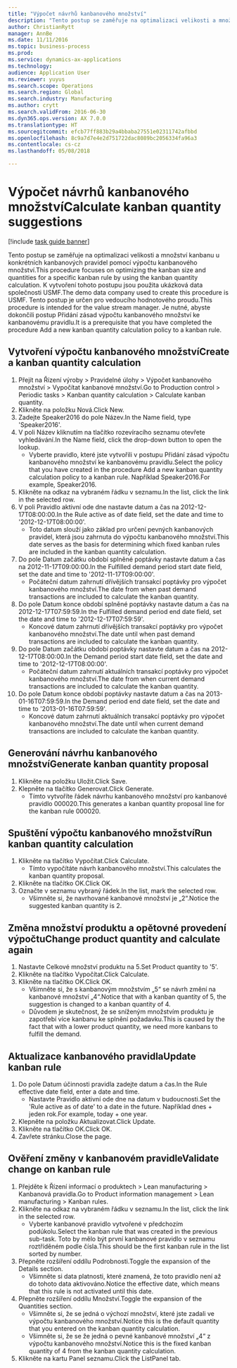 ```yaml
--- 
title: "Výpočet návrhů kanbanového množství"
description: "Tento postup se zaměřuje na optimalizaci velikosti a množství kanbanu u konkrétních kanbanových pravidel pomocí výpočtu kanbanového množství."
author: ChristianRytt
manager: AnnBe
ms.date: 11/11/2016
ms.topic: business-process
ms.prod: 
ms.service: dynamics-ax-applications
ms.technology: 
audience: Application User
ms.reviewer: yuyus
ms.search.scope: Operations
ms.search.region: Global
ms.search.industry: Manufacturing
ms.author: crytt
ms.search.validFrom: 2016-06-30
ms.dyn365.ops.version: AX 7.0.0
ms.translationtype: HT
ms.sourcegitcommit: efcb77ff883b29a4bbaba27551e02311742afbbd
ms.openlocfilehash: 8c9a7d7e4e2d751722dac8089bc2056334fa96a3
ms.contentlocale: cs-cz
ms.lasthandoff: 05/08/2018

---
```

# <a name="calculate-kanban-quantity-suggestions"></a><span data-ttu-id="cff29-103">Výpočet návrhů kanbanového množství</span><span class="sxs-lookup"><span data-stu-id="cff29-103">Calculate kanban quantity suggestions</span></span>

[!include [task guide banner](../../includes/task-guide-banner.md)]

<span data-ttu-id="cff29-104">Tento postup se zaměřuje na optimalizaci velikosti a množství kanbanu u konkrétních kanbanových pravidel pomocí výpočtu kanbanového množství.</span><span class="sxs-lookup"><span data-stu-id="cff29-104">This procedure focuses on optimizing the kanban size and quantities for a specific kanban rule by using the kanban quantity calculation.</span></span> <span data-ttu-id="cff29-105">K vytvoření tohoto postupu jsou použita ukázková data společnosti USMF.</span><span class="sxs-lookup"><span data-stu-id="cff29-105">The demo data company used to create this procedure is USMF.</span></span> <span data-ttu-id="cff29-106">Tento postup je určen pro vedoucího hodnotového proudu.</span><span class="sxs-lookup"><span data-stu-id="cff29-106">This procedure is intended for the value stream manager.</span></span> <span data-ttu-id="cff29-107">Je nutné, abyste dokončili postup Přidání zásad výpočtu kanbanového množství ke kanbanovému pravidlu.</span><span class="sxs-lookup"><span data-stu-id="cff29-107">It is a prerequisite that you have completed the procedure Add a new kanban quantity calculation policy to a kanban rule.</span></span>


## <a name="create-a-kanban-quantity-calculation"></a><span data-ttu-id="cff29-108">Vytvoření výpočtu kanbanového množství</span><span class="sxs-lookup"><span data-stu-id="cff29-108">Create a kanban quantity calculation</span></span>
1. <span data-ttu-id="cff29-109">Přejít na Řízení výroby > Pravidelné úlohy > Výpočet kanbanového množství > Vypočítat kanbanové množství.</span><span class="sxs-lookup"><span data-stu-id="cff29-109">Go to Production control > Periodic tasks > Kanban quantity calculation > Calculate kanban quantity.</span></span>
2. <span data-ttu-id="cff29-110">Klikněte na položku Nová.</span><span class="sxs-lookup"><span data-stu-id="cff29-110">Click New.</span></span>
3. <span data-ttu-id="cff29-111">Zadejte Speaker2016 do pole Název.</span><span class="sxs-lookup"><span data-stu-id="cff29-111">In the Name field, type 'Speaker2016'.</span></span>
4. <span data-ttu-id="cff29-112">V poli Název kliknutím na tlačítko rozevíracího seznamu otevřete vyhledávání.</span><span class="sxs-lookup"><span data-stu-id="cff29-112">In the Name field, click the drop-down button to open the lookup.</span></span>
    * <span data-ttu-id="cff29-113">Vyberte pravidlo, které jste vytvořili v postupu Přidání zásad výpočtu kanbanového množství ke kanbanovému pravidlu.</span><span class="sxs-lookup"><span data-stu-id="cff29-113">Select the policy that you have created in the procedure Add a new kanban quantity calculation policy to a kanban rule.</span></span> <span data-ttu-id="cff29-114">Například Speaker2016.</span><span class="sxs-lookup"><span data-stu-id="cff29-114">For example, Speaker2016.</span></span>  
5. <span data-ttu-id="cff29-115">Klikněte na odkaz na vybraném řádku v seznamu.</span><span class="sxs-lookup"><span data-stu-id="cff29-115">In the list, click the link in the selected row.</span></span>
6. <span data-ttu-id="cff29-116">V poli Pravidlo aktivní ode dne nastavte datum a čas na 2012-12-17T08:00:00.</span><span class="sxs-lookup"><span data-stu-id="cff29-116">In the Rule active as of date field, set the date and time to '2012-12-17T08:00:00'.</span></span>
    * <span data-ttu-id="cff29-117">Toto datum slouží jako základ pro určení pevných kanbanových pravidel, která jsou zahrnuta do výpočtu kanbanového množství.</span><span class="sxs-lookup"><span data-stu-id="cff29-117">This date serves as the basis for determining which fixed kanban rules are included in the kanban quantity calculation.</span></span>  
7. <span data-ttu-id="cff29-118">Do pole Datum začátku období splněné poptávky nastavte datum a čas na 2012-11-17T09:00:00.</span><span class="sxs-lookup"><span data-stu-id="cff29-118">In the Fulfilled demand period start date field, set the date and time to '2012-11-17T09:00:00'.</span></span>
    * <span data-ttu-id="cff29-119">Počáteční datum zahrnutí dřívějších transakcí poptávky pro výpočet kanbanového množství.</span><span class="sxs-lookup"><span data-stu-id="cff29-119">The date from when past demand transactions are included to calculate the kanban quantity.</span></span>  
8. <span data-ttu-id="cff29-120">Do pole Datum konce období splněné poptávky nastavte datum a čas na 2012-12-17T07:59:59.</span><span class="sxs-lookup"><span data-stu-id="cff29-120">In the Fulfilled demand period end date field, set the date and time to '2012-12-17T07:59:59'.</span></span>
    * <span data-ttu-id="cff29-121">Koncové datum zahrnutí dřívějších transakcí poptávky pro výpočet kanbanového množství.</span><span class="sxs-lookup"><span data-stu-id="cff29-121">The date until when past demand transactions are included to calculate the kanban quantity.</span></span>  
9. <span data-ttu-id="cff29-122">Do pole Datum začátku období poptávky nastavte datum a čas na 2012-12-17T08:00:00.</span><span class="sxs-lookup"><span data-stu-id="cff29-122">In the Demand period start date field, set the date and time to '2012-12-17T08:00:00'.</span></span>
    * <span data-ttu-id="cff29-123">Počáteční datum zahrnutí aktuálních transakcí poptávky pro výpočet kanbanového množství.</span><span class="sxs-lookup"><span data-stu-id="cff29-123">The date from when current demand transactions are included to calculate the kanban quantity.</span></span>  
10. <span data-ttu-id="cff29-124">Do pole Datum konce období poptávky nastavte datum a čas na 2013-01-16T07:59:59.</span><span class="sxs-lookup"><span data-stu-id="cff29-124">In the Demand period end date field, set the date and time to '2013-01-16T07:59:59'.</span></span>
    * <span data-ttu-id="cff29-125">Koncové datum zahrnutí aktuálních transakcí poptávky pro výpočet kanbanového množství.</span><span class="sxs-lookup"><span data-stu-id="cff29-125">The date until when current demand transactions are included to calculate the kanban quantity.</span></span>  

## <a name="generate-kanban-quantity-proposal"></a><span data-ttu-id="cff29-126">Generování návrhu kanbanového množství</span><span class="sxs-lookup"><span data-stu-id="cff29-126">Generate kanban quantity proposal</span></span>
1. <span data-ttu-id="cff29-127">Klikněte na položku Uložit.</span><span class="sxs-lookup"><span data-stu-id="cff29-127">Click Save.</span></span>
2. <span data-ttu-id="cff29-128">Klepněte na tlačítko Generovat.</span><span class="sxs-lookup"><span data-stu-id="cff29-128">Click Generate.</span></span>
    * <span data-ttu-id="cff29-129">Tímto vytvoříte řádek návrhu kanbanového množství pro kanbanové pravidlo 000020.</span><span class="sxs-lookup"><span data-stu-id="cff29-129">This generates a kanban quantity proposal line for the kanban rule 000020.</span></span>  

## <a name="run-kanban-quantity-calculation"></a><span data-ttu-id="cff29-130">Spuštění výpočtu kanbanového množství</span><span class="sxs-lookup"><span data-stu-id="cff29-130">Run kanban quantity calculation</span></span>
1. <span data-ttu-id="cff29-131">Klikněte na tlačítko Vypočítat.</span><span class="sxs-lookup"><span data-stu-id="cff29-131">Click Calculate.</span></span>
    * <span data-ttu-id="cff29-132">Tímto vypočítáte návrh kanbanového množství.</span><span class="sxs-lookup"><span data-stu-id="cff29-132">This calculates the kanban quantity proposal.</span></span>  
2. <span data-ttu-id="cff29-133">Klikněte na tlačítko OK.</span><span class="sxs-lookup"><span data-stu-id="cff29-133">Click OK.</span></span>
3. <span data-ttu-id="cff29-134">Označte v seznamu vybraný řádek.</span><span class="sxs-lookup"><span data-stu-id="cff29-134">In the list, mark the selected row.</span></span>
    * <span data-ttu-id="cff29-135">Všimněte si, že navrhované kanbanové množství je „2“.</span><span class="sxs-lookup"><span data-stu-id="cff29-135">Notice the suggested kanban quantity is 2.</span></span>  

## <a name="change-product-quantity-and-calculate-again"></a><span data-ttu-id="cff29-136">Změna množství produktu a opětovné provedení výpočtu</span><span class="sxs-lookup"><span data-stu-id="cff29-136">Change product quantity and calculate again</span></span>
1. <span data-ttu-id="cff29-137">Nastavte Celkové množství produktu na 5.</span><span class="sxs-lookup"><span data-stu-id="cff29-137">Set Product quantity to '5'.</span></span>
2. <span data-ttu-id="cff29-138">Klikněte na tlačítko Vypočítat.</span><span class="sxs-lookup"><span data-stu-id="cff29-138">Click Calculate.</span></span>
3. <span data-ttu-id="cff29-139">Klikněte na tlačítko OK.</span><span class="sxs-lookup"><span data-stu-id="cff29-139">Click OK.</span></span>
    * <span data-ttu-id="cff29-140">Všimněte si, že s kanbanovým množstvím „5“ se návrh změní na kanbanové množství „4“.</span><span class="sxs-lookup"><span data-stu-id="cff29-140">Notice that with a kanban quantity of 5, the suggestion is changed to a kanban quantity of 4.</span></span>  
    * <span data-ttu-id="cff29-141">Důvodem je skutečnost, že se sníženým množstvím produktu je zapotřebí více kanbanu ke splnění požadavku.</span><span class="sxs-lookup"><span data-stu-id="cff29-141">This is caused by the fact that with a lower product quantity, we need more kanbans to fulfill the demand.</span></span>  

## <a name="update-kanban-rule"></a><span data-ttu-id="cff29-142">Aktualizace kanbanového pravidla</span><span class="sxs-lookup"><span data-stu-id="cff29-142">Update kanban rule</span></span>
1. <span data-ttu-id="cff29-143">Do pole Datum účinnosti pravidla zadejte datum a čas.</span><span class="sxs-lookup"><span data-stu-id="cff29-143">In the Rule effective date field, enter a date and time.</span></span>
    * <span data-ttu-id="cff29-144">Nastavte Pravidlo aktivní ode dne na datum v budoucnosti.</span><span class="sxs-lookup"><span data-stu-id="cff29-144">Set the 'Rule active as of date' to a date in the future.</span></span> <span data-ttu-id="cff29-145">Například dnes + jeden rok.</span><span class="sxs-lookup"><span data-stu-id="cff29-145">For example, today + one year.</span></span>  
2. <span data-ttu-id="cff29-146">Klepněte na položku Aktualizovat.</span><span class="sxs-lookup"><span data-stu-id="cff29-146">Click Update.</span></span>
3. <span data-ttu-id="cff29-147">Klikněte na tlačítko OK.</span><span class="sxs-lookup"><span data-stu-id="cff29-147">Click OK.</span></span>
4. <span data-ttu-id="cff29-148">Zavřete stránku.</span><span class="sxs-lookup"><span data-stu-id="cff29-148">Close the page.</span></span>

## <a name="validate-change-on-kanban-rule"></a><span data-ttu-id="cff29-149">Ověření změny v kanbanovém pravidle</span><span class="sxs-lookup"><span data-stu-id="cff29-149">Validate change on kanban rule</span></span>
1. <span data-ttu-id="cff29-150">Přejděte k Řízení informací o produktech > Lean manufacturing > Kanbanová pravidla.</span><span class="sxs-lookup"><span data-stu-id="cff29-150">Go to Product information management > Lean manufacturing > Kanban rules.</span></span>
2. <span data-ttu-id="cff29-151">Klikněte na odkaz na vybraném řádku v seznamu.</span><span class="sxs-lookup"><span data-stu-id="cff29-151">In the list, click the link in the selected row.</span></span>
    * <span data-ttu-id="cff29-152">Vyberte kanbanové pravidlo vytvořené v předchozím podúkolu.</span><span class="sxs-lookup"><span data-stu-id="cff29-152">Select the kanban rule that was created in the previous sub-task.</span></span> <span data-ttu-id="cff29-153">Toto by mělo být první kanbanové pravidlo v seznamu roztříděném podle čísla.</span><span class="sxs-lookup"><span data-stu-id="cff29-153">This should be the first kanban rule in the list sorted by number.</span></span>  
3. <span data-ttu-id="cff29-154">Přepněte rozšíření oddílu Podrobnosti.</span><span class="sxs-lookup"><span data-stu-id="cff29-154">Toggle the expansion of the Details section.</span></span>
    * <span data-ttu-id="cff29-155">Všimněte si data platnosti, které znamená, že toto pravidlo není až do tohoto data aktivováno.</span><span class="sxs-lookup"><span data-stu-id="cff29-155">Notice the effective date, which means that this rule is not activated until this date.</span></span>  
4. <span data-ttu-id="cff29-156">Přepněte rozšíření oddílu Množství.</span><span class="sxs-lookup"><span data-stu-id="cff29-156">Toggle the expansion of the Quantities section.</span></span>
    * <span data-ttu-id="cff29-157">Všimněte si, že se jedná o výchozí množství, které jste zadali ve výpočtu kanbanového množství.</span><span class="sxs-lookup"><span data-stu-id="cff29-157">Notice this is the default quantity that you entered on the kanban quantity calculation.</span></span>  
    * <span data-ttu-id="cff29-158">Všimněte si, že se že jedná o pevné kanbanové množství „4“ z výpočtu kanbanového množství.</span><span class="sxs-lookup"><span data-stu-id="cff29-158">Notice this is the fixed kanban quantity of 4 from the kanban quantity calculation.</span></span>  
5. <span data-ttu-id="cff29-159">Klikněte na kartu Panel seznamu.</span><span class="sxs-lookup"><span data-stu-id="cff29-159">Click the ListPanel tab.</span></span>


